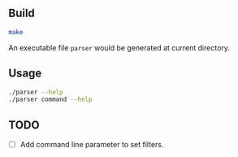 ## Build
```bash
make
```
An executable file <code>parser</code> would be generated at current directory.
## Usage

```bash
./parser --help
./parser command --help
```


## TODO
- [ ] Add command line parameter to set filters.